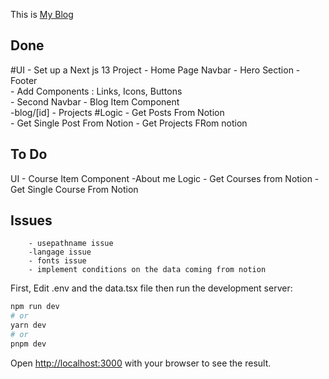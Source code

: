 This is [My Blog](http://hackawa.com) 

## Done
#UI
        - Set up a Next js 13 Project
        - Home Page Navbar
        - Hero Section
        - Footer  
        - Add Components : Links, Icons, Buttons    
        - Second Navbar
        - Blog Item Component  
        -blog/[id]
        - Projects
#Logic
        - Get Posts From Notion  
        - Get Single Post From Notion
        - Get Projects FRom notion

## To Do
UI
    - Course Item Component
    -About me 
Logic
    - Get Courses from Notion
    - Get Single Course From Notion
## Issues
        - usepathname issue
        -langage issue
        - fonts issue
        - implement conditions on the data coming from notion

First, Edit .env  and the data.tsx file 
then run the development server:

```bash
npm run dev
# or
yarn dev
# or
pnpm dev
```

Open [http://localhost:3000](http://localhost:3000) with your browser to see the result.

